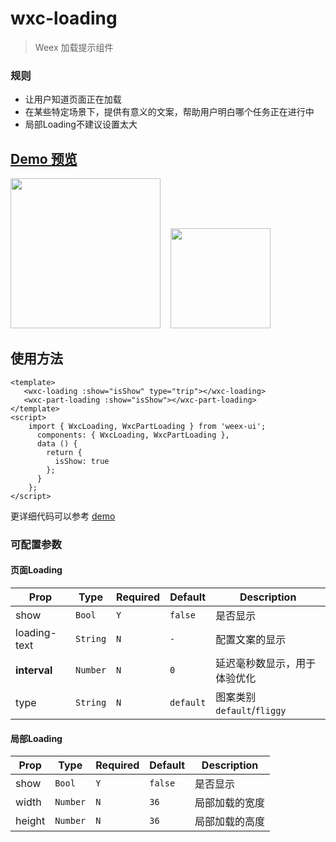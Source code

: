 # wxc-loading 

 > Weex 加载提示组件
 
### 规则
- 让用户知道页面正在加载
- 在某些特定场景下，提供有意义的文案，帮助用户明白哪个任务正在进行中
- 局部Loading不建议设置太大

## [Demo 预览](https://h5.m.taobao.com/trip/wxc-loading/index.html?_wx_tpl=https%3A%2F%2Fh5.m.taobao.com%2Ftrip%2Fwxc-loading%2Fdemo%2Findex.native-min.js)
<img src="https://img.alicdn.com/tfs/TB11cTsfBfH8KJjy1XbXXbLdXXa-376-668.gif" width="240"/>&nbsp;&nbsp;&nbsp;&nbsp;<img src="https://img.alicdn.com/tfs/TB195ehSpXXXXc4XpXXXXXXXXXX-200-200.png" width="160"/>

## 使用方法

```vue
<template>
   <wxc-loading :show="isShow" type="trip"></wxc-loading>
   <wxc-part-loading :show="isShow"></wxc-part-loading>
</template>
<script>
    import { WxcLoading, WxcPartLoading } from 'weex-ui';
      components: { WxcLoading, WxcPartLoading },
      data () {
        return {
          isShow: true
        };
      }
    };
</script>
```

更详细代码可以参考 [demo](https://github.com/alibaba/weex-ui/blob/master/example/loading/index.vue)

### 可配置参数

#### 页面Loading

| Prop | Type | Required | Default | Description |
|-------------|------------|--------|-----|-----|
| show | `Bool` |`Y`| `false` | 是否显示|
| loading-text | `String` |`N`| `-` | 配置文案的显示 |
| **interval** | `Number` |`N`| `0` | 延迟毫秒数显示，用于体验优化|
| type | `String` | `N`|`default` |图案类别`default`/`fliggy`|

#### 局部Loading

| Prop | Type | Required | Default | Description |
|-------------|------------|--------|-----|-----|
| show | `Bool` |`Y`| `false` | 是否显示|
| width | `Number` |`N`| `36` | 局部加载的宽度 |
| height | `Number` |`N`| `36` | 局部加载的高度 |
